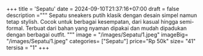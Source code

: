 +++
title = 'Sepatu'
date = 2024-09-10T21:37:16+07:00
draft = false
description ="""
Sepatu sneakers putih klasik dengan desain simpel namun tetap stylish. Cocok untuk berbagai kesempatan, dari kasual hingga semi-formal. Terbuat dari bahan yang nyaman dipakai dan mudah dipadukan dengan berbagai outfit.
"""
image = "/images/Sepatu/1.jpeg"
imageBig= "/images/Sepatu/1.jpeg"
categories= ["Sepatu"]
price="Rp 50k"
size= "41"
tersisa = "1"
+++
